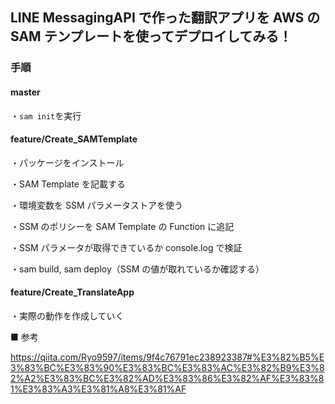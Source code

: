 ## LINE MessagingAPI で作った翻訳アプリを AWS の SAM テンプレートを使ってデプロイしてみる！

### 手順

#### master

・`sam init`を実行

#### feature/Create_SAMTemplate

・パッケージをインストール

・SAM Template を記載する

・環境変数を SSM パラメータストアを使う

・SSM のポリシーを SAM Template の Function に追記

・SSM パラメータが取得できているか console.log で検証

・sam build, sam deploy（SSM の値が取れているか確認する）

#### feature/Create_TranslateApp

・実際の動作を作成していく

■ 参考

https://qiita.com/Ryo9597/items/9f4c76791ec238923387#%E3%82%B5%E3%83%BC%E3%83%90%E3%83%BC%E3%83%AC%E3%82%B9%E3%82%A2%E3%83%BC%E3%82%AD%E3%83%86%E3%82%AF%E3%83%81%E3%83%A3%E3%81%A8%E3%81%AF

